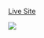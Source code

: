 <a href="https://drilon305.github.io/aloha-travel/">Live Site</a>


<img src="https://i.ibb.co/C2JjLxK/screencapture-drilon305-github-io-aloha-travel-2022-09-28-20-43-38.png"  />

